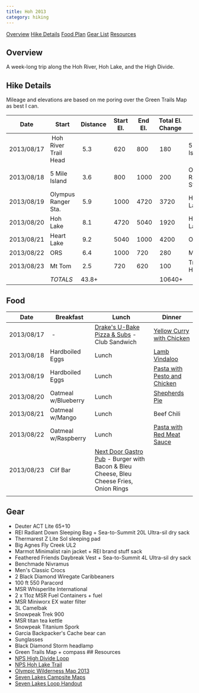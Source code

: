 ```yaml
---
title: Hoh 2013
category: hiking
---
```

[Overview](#over) 
[Hike Details](#hike)
[Food Plan](#food) 
[Gear List](#gear) 
[Resources](#resources) 

## <a id="over">Overview</a>
A week-long trip along the Hoh River, Hoh Lake, and the High Divide. 

## <a id="hike">Hike Details</a>
Mileage and elevations are based on me poring over the Green Trails Map as best I can.

| Date      | Start | Distance | Start El. | End El. | Total El. Change | End | KH* |
| ---       | ---   | ---      | ---       | ---     | ---              | --- | --- |
|2013/08/17 | Hoh River Trail Head | 5.3 | 620 | 800 | 180 |5 Mile Island | 5.5 |[Impressions](http://ghtns.com/2013/08/hoh-2013-impressions-day-1/ "Impressions") [Photos](http://ghtns.com/2013/08/hoh2013-day-1/ "Photos") |
|2013/08/18 | 5 Mile Island | 3.6 | 800 | 1000 | 200 |Olympus Ranger Sta. |3.8 |[Impressions](http://ghtns.com/2013/08/hoh-2013-impressions-day-2/ "Impressions") [Photos](http://ghtns.com/2013/08/hoh2013-day-2/ "Photos") | 
|2013/08/19 | Olympus Ranger Sta.| 5.9| 1000| 4720| 3720|Hoh Lake|9.6|[Impressions](http://ghtns.com/2013/08/hoh-2013-impressions-day-3/ "Impressions") [Photos](http://ghtns.com/2013/08/hoh2013-day-3/ "Photos") |
|2013/08/20 | Hoh Lake| 8.1| 4720| 5040| 1920|Heart Lake|10|[Impressions](http://ghtns.com/2013/08/hoh-2013-impressions-day-4/ "Impressions") [Photos](http://ghtns.com/2013/08/hoh2013-day-4/ "Photos")
|2013/08/21 | Heart Lake| 9.2| 5040| 1000| 4200|ORS|13.3|[Impressions](http://ghtns.com/2013/08/hoh-2013-impressions-day-5/ "Impressions") [Photos](http://ghtns.com/2013/08/hoh2013-day-5/ "Photos") |
|2013/08/22 | ORS| 6.4| 1000| 720| 280|Mt Tom|6.6|[Impressions](http://ghtns.com/2013/08/hoh-2013-impressions-day-6/ "Impressions") [Photos](http://ghtns.com/2013/08/hoh2013-day-6/ "Photos") |
|2013/08/23 | Mt Tom| 2.5| 720| 620| 100|Trail Head|2.6|[Impressions](http://ghtns.com/2013/08/hoh-2013-impressions-day-7/ "Impressions") [Photos](http://ghtns.com/2013/08/hoh2013-day-7/ "Photos") |
|           |_TOTALS_|43.8+ | | | 10640+ |


## <a id="food">Food</a>
|Date|Breakfast|Lunch|Dinner
| ---  | ---   | ---      | ---       |
|2013/08/17| -|[Drake's U-Bake Pizza & Subs](http://www.drakespizzaandsubs.com/) - Club Sandwich|[Yellow Curry with Chicken](http://ghtns.com/2013/07/thai-curry/ "Thai Curry")</tr>
|2013/08/18|Hardboiled Eggs|Lunch|[Lamb Vindaloo](http://ghtns.com/2013/07/lamb-vindaloo/ "Lamb Vindaloo")</tr>
|2013/08/19|Hardboiled Eggs|Lunch|[Pasta with Pesto and Chicken](http://ghtns.com/2013/07/spaghetti-with-pesto-sauce-and-chicken/ "Spaghetti with pesto sauce and chicken")</tr>
|2013/08/20|Oatmeal w/Blueberry|Lunch|[Shepherds Pie](http://ghtns.com/2013/07/shepherds-pie/ "Shepherd’s Pie")</tr>
|2013/08/21|Oatmeal w/Mango|Lunch|Beef Chili</tr>
|2013/08/22|Oatmeal w/Raspberry|Lunch|[Pasta with Red Meat Sauce](http://ghtns.com/2013/07/spaghetti-with-red-sauce-meat-peppers/ "Spaghetti with red sauce, meat, peppers")</tr>
|2013/08/23|Clif Bar|[Next Door Gastro Pub](http://www.nextdoorgastropub.com/) - Burger with Bacon & Bleu Cheese, Bleu Cheese Fries, Onion Rings</tr>

## <a id="gear">Gear</a>
* Deuter ACT Lite 65+10
* REI Radiant Down Sleeping Bag + Sea-to-Summit 20L Ultra-sil dry sack
* Thermarest Z Lite Sol sleeping pad 
* Big Agnes Fly Creek UL2 
* Marmot Minimalist rain jacket + REI brand stuff sack 
* Feathered Friends Daybreak Vest + Sea-to-Summit 4L Ultra-sil dry sack 
* Benchmade Nivramus 
* Men's Classic Crocs 
* 2 Black Diamond Wiregate Caribbeaners 
* 100 ft 550 Paracord 
* MSR Whisperlite International 
* 2 x 11oz MSR Fuel Containers + fuel 
* MSR Miniworx EX water filter 
* 3L Camelbak 
* Snowpeak Trek 900 
* MSR titan tea kettle 
* Snowpeak Titanium Spork 
* Garcia Backpacker's Cache bear can 
* Sunglasses 
* Black Diamond Storm headlamp 
* Green Trails Map + compass ## <a id="resources"></a>Resources 
* [NPS High Divide Loop](http://www.nps.gov/olym/planyourvisit/high-divide-loop.htm) 
* [NPS Hoh Lake Trail](http://www.nps.gov/olym/planyourvisit/hoh-lake-trail.htm) 
* [Olympic Wilderness Map 2013](http://ghtns.com/wp-content/uploads/2013/03/WildernessMap.pdf) 
* [Seven Lakes Campsite Maps](http://ghtns.com/wp-content/uploads/2013/03/Seven-Lakes-Campsite-Maps.pdf)
* [Seven Lakes Loop Handout](http://ghtns.com/wp-content/uploads/2013/03/Seven-Lakes-Loop-Handout.pdf)